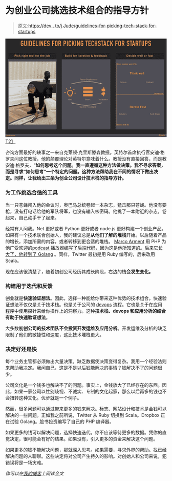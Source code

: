 # 为创业公司挑选技术组合的指导方针

> 原文:[https://dev . to/j Jude/guidelines-for-picking-tech-stack-for-startups](https://dev.to/jjude/guidelines-for-picking-tech-stack-for-startups)

[![Guidelines for choosing tech stack for startups](img/3cfcd588e734cf6bb0fbef0e0de82c4b.png)T2】](https://res.cloudinary.com/practicaldev/image/fetch/s--yxXhXj4w--/c_limit%2Cf_auto%2Cfl_progressive%2Cq_auto%2Cw_880/https://cdn.jjude.com/guidelines-for-startup-tech-stack.jpg)

咨询方面最好的轶事之一来自克莱顿·克里斯滕森教授。英特尔首席执行官安迪·格罗夫问这位教授，他的颠覆理论对英特尔意味着什么。教授没有直接回答，而是教安迪·格罗夫，“**如何思考这个问题。我一直遵循这种方法做决策。我不寻求答案，而是寻求“如何思考”一个特定的问题。这种方法帮助我在不同的情况下做出决定。同样，让我给出三条为创业公司设计技术栈的指导方针。**

### 为工作挑选合适的工具

当一只苍蝇闯入他的会议时，奥巴马总统卷起一本杂志，猛击那只苍蝇。他没有要枪，没有打电话给他的军队将军，也没有输入核密码。他挑了一本附近的杂志，卷起来，自己动手干了起来。

经常有人问我。Net 更好或者 Python 更好或者 node.js 更好构建一个创业产品。如果有一个技术联合创始人，我的建议总是**从他们了解的堆栈**开始。以后随着产品的增长，添加所需的内容，或者转移到更合适的堆栈。 [Marco Arment](https://marco.org/) 用 PHP 为他广受欢迎的[podcast 播放器编写了后端代码，因为这是他所知道的。后来它长大了，他](https://overcast.fm/)[转到了 Golang](http://highscalability.com/blog/2015/2/2/marco-arment-uses-go-instead-of-php-and-saves-money-by-cutti.html) 。同样，Twitter 最初是用 Ruby 编写的，后来改用 Scala。

现在应该很清楚了，随着初创公司经历其成长阶段，右边的栈**会发生变化。**

### 构建用于迭代和反馈

创业就是**快速验证想法**。因此，选择一种能给你带来这种优势的技术组合。快速验证想法不仅仅是关于技术栈。也是关于公司的 [devops](https://en.wikipedia.org/wiki/DevOps) 流程。它也是关于在应用程序中使用探针来给你操作上的洞察力。这种**技术栈、devops 和应用分析的结合有助于快速验证想法**。

大多数**初创公司的技术团队不会投资开发运维及应用分析**。开发运维及分析的缺乏限制了他们的敏捷性和速度，这比技术堆栈更大。

### 决定好还是快

每个业务主管都必须做出大量决策。缺乏数据使决策变得复杂。我用一个经验法则来帮助我决定。我问自己，这是不是以后钱能解决的事情？钱解决不了的问题很少。

公司文化是一个钱多也解决不了的问题。事实上，金钱放大了已经存在的东西。因此，如果一家公司以性别歧视、不诚实、专制的文化起家，那么以后再多的钱也不会扭转这种文化。优步就是一个例子。

然而，很多问题可以通过带来更多的钱来解决。标志、网站设计和技术是金钱可以解决的一些问题。正如我之前所说，Twitter 从 Ruby 切换到 Scala。Dropbox 正在试验 Golang。脸书投资编写了自己的 PHP 编译器。

如果更多的钱可以解决问题，选择快速迭代。你不应该等待更多的数据。凭你的直觉决定，很可能会有好的结果。如果没有，引入更多的资金来解决这个问题。

如果更多的钱不能解决问题，那就深入思考。如果需要，寻求外界的帮助。找已经解决问题的人聊聊。这些决定将对公司产生持久的影响。对创始人和公司来说，犯错误将是一场灾难。

*你可以在[我的博客](https://jjude.com/stacks-for-startups/)上阅读全文*